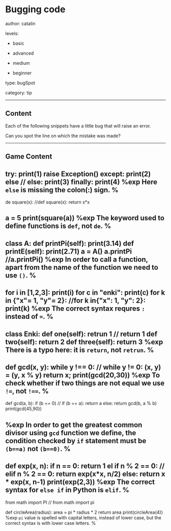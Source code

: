 # Bugging code
author: catalin

levels:

  - basic

  - advanced

  - medium

  - beginner

type: bugSpot

category: tip

---
## Content

Each of the following snippets have a little bug that will raise an error.

Can you spot the line on which the mistake was made?

---
## Game Content

try:
    print(1)
    raise Exception()
except:
    print(2)
else
// else:
    print(3)
finally:
    print(4)
%exp
Here `else` is missing the colon(:) sign.
%
---
de square(x):
//def square(x):
	return x*x

a = 5
print(square(a))
%exp
The keyword used to define functions is `def`, not `de`.
%
---
class A:
    def printPi(self):
    	print(3.14)
    def printE(self):
    	print(2.71)
a = A()
a.printPi
//a.printPi()
%exp
In order to call a function, apart from the name of the function we need to use `()`.
%
---
for i in [1,2,3]:
	print(i)
for c in "enki":
	print(c)
for k in {"x"= 1, "y"= 2}:
//for k in{"x": 1, "y": 2}:
    print(k)
%exp
The correct syntax requres `:` instead of  `=`.
%
---
class Enki:
	def one(self):
		retrun 1
// return 1
	def two(self):
		return 2
	def three(self):
		return 3
%exp
There is a typo here: it is `return`, not `retrun`.
%
---
def gcd(x, y):
    while y !== 0:
// while y != 0:
        (x, y) = (y, x % y)
    return x;
print(gcd(20,30))
%exp
To check whether if two things are not equal we use `!=`, not `!==`.
%
---
def gcd(a, b):
    if (b == 0)
// if (b == a):
        return a
    else:
        return gcd(b, a % b)
print(gcd(45,90))

%exp
In order to get the greatest common divisor using `gcd` function we define, the condition checked by `if`  statement must be `(b==a)` not `(b==0)`.
%
---
def exp(x, n):
    if n == 0:
        return 1
    el if n % 2 == 0:
// elif n % 2 == 0:
        return exp(x*x, n/2)
    else:
        return x * exp(x, n-1)
print(exp(2,3))
%exp
The correct syntax for `else if` in Python is `elif`.
%
---
from math import PI
// from math import pi

def circleArea(radius):
	area = pi * radius * 2
	return area
print(circleArea(4))
%exp
`pi` value is spelled with capital letters, instead of lower case, but the correct syntax is with lower case letters.
%
